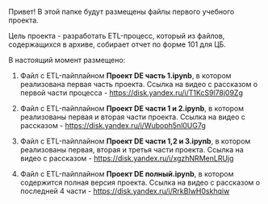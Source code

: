 Привет! В этой папке будут размещены файлы первого учебного проекта.

Цель проекта - разработать ETL-процесс, который из файлов, содержащихся в архиве, собирает отчет по форме 101 для ЦБ.

В настоящий момент размещено:
1. Файл с ETL-пайплайном  **Проект DE часть 1.ipynb**, в котором реализована первая часть проекта.
Ссылка на видео с рассказом о первой части процесса - https://disk.yandex.ru/i/T1KcS9l78j09Zg

2. Файл с ETL-пайплайном  **Проект DE части 1 и 2.ipynb**, в котором реализованы первая и вторая части проекта.
Ссылка на видео с рассказом - https://disk.yandex.ru/i/Wuboph5nl0UG7g

3. Файл с ETL-пайплайном  **Проект DE части 1,2 и 3.ipynb**, в котором реализованы первая, вторая и третья части проекта.
Ссылка на видео с рассказом - https://disk.yandex.ru/i/xgzhNRMenLRUjg

4. Файл с ETL-пайплайном  **Проект DE полный.ipynb**, в котором содержится полная версия проекта.
Ссылка на видео с рассказом о последней 4 части - https://disk.yandex.ru/i/RrkBIwH0skhqiw
